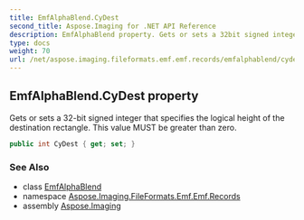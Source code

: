 ```yaml
---
title: EmfAlphaBlend.CyDest
second_title: Aspose.Imaging for .NET API Reference
description: EmfAlphaBlend property. Gets or sets a 32bit signed integer that specifies the logical height of the destination rectangle. This value MUST be greater than zero
type: docs
weight: 70
url: /net/aspose.imaging.fileformats.emf.emf.records/emfalphablend/cydest/
---
```

## EmfAlphaBlend.CyDest property

Gets or sets a 32-bit signed integer that specifies the logical height of the destination rectangle. This value MUST be greater than zero.

```csharp
public int CyDest { get; set; }
```

### See Also

* class [EmfAlphaBlend](../)
* namespace [Aspose.Imaging.FileFormats.Emf.Emf.Records](../../emfalphablend/)
* assembly [Aspose.Imaging](../../../)


